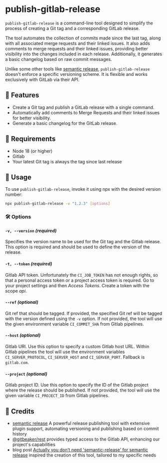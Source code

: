 # publish-gitlab-release

`publish-gitlab-release` is a command-line tool designed to simplify the process of creating a Git tag and a corresponding GitLab release.

The tool automates the collection of commits made since the last tag, along with all associated merge requests and their linked issues.
It also adds comments to merge requests and their linked issues, providing better visibility into the changes included in each release.
Additionally, it generates a basic changelog based on raw commit messages.

Unlike some other tools like [semantic release](https://github.com/semantic-release/semantic-release), `publish-gitlab-release` doesn't enforce a specific versioning scheme. It is flexible and works exclusively with GitLab via their API.

## 🌟 Features

- Create a Git tag and publish a GitLab release with a single command.
- Automatically add comments to Merge Requests and their linked issues for better visibility.
- Generate a basic changelog for the GitLab release.

## 🧰 Requirements

- Node 18 (or higher)
- Gitlab
- Your latest Git tag is always the tag since last release

## 🚀 Usage

To use `publish-gitlab-release`, invoke it using npx with the desired version number:

```bash
npx publish-gitlab-release -v "1.2.3" [options]
```

### 🛠️ Options

#### `-v, --version` _(required)_

Specifies the version name to be used for the Git tag and the Gitlab release. This option is required and should be used to define the version of the release.

#### `-t, --token` _(required)_

Gitlab API token. Unfortunately the `CI_JOB_TOKEN` has not enough rights, so that a personal access token or a project access token is required. Go to your project settings and then _Access Tokens_. Create a token with the scope _api_.

#### `--ref` _(optional)_

Git ref that should be tagged. If provided, the specified Git ref will be tagged with the version defined using the `-v` option. If not provided, the tool will use the given environment variable `CI_COMMIT_SHA` from Gitlab pipelines.

#### `--host` _(optional)_

Gitlab URI. Use this option to specify a custom Gitlab host URL. Within Gitlab pipelines the tool will use the environment variables `CI_SERVER_PROTOCOL`, `CI_SERVER_HOST` and `CI_SERVER_PORT`. Fallback is `gitlab.com`.

#### `--project` _(optional)_

Gitlab project ID. Use this option to specify the ID of the Gitlab project where the release should be published. If not provided, the tool will use the given variable `CI_PROJECT_ID` from Gitlab pipelines.

## 👏 Credits

- [semantic release](https://github.com/semantic-release/semantic-release) A powerful release publishing tool with extensive plugin support, automating versioning and publishing based on commit history
- [@gitbeaker/rest](https://www.npmjs.com/package/@gitbeaker/rest) provides typed access to the Gitlab API, enhancing our project's capabilities
- blog post [Actually you don’t need 'semantic-release' for semantic release](https://dev.to/antongolub/you-don-t-need-semantic-release-sometimes-3k6k) inspired the creation of this tool, tailored to my specific needs
